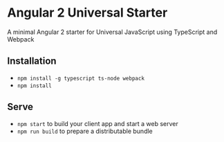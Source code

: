 # Angular 2 Universal Starter

A minimal Angular 2 starter for Universal JavaScript using TypeScript and Webpack

## Installation

* `npm install -g typescript ts-node webpack`
* `npm install`

## Serve

* `npm start` to build your client app and start a web server
* `npm run build` to prepare a distributable bundle
